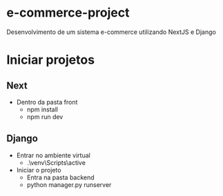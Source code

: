 # e-commerce-project
Desenvolvimento de um sistema e-commerce utilizando NextJS e Django

# Iniciar projetos
## Next
* Dentro da pasta front
  * npm install
  * npm run dev
 
## Django
  * Entrar no ambiente virtual
      * .\venv\Scripts\active
  * Iniciar o projeto
      * Entra na pasta backend
      * python manager.py runserver
